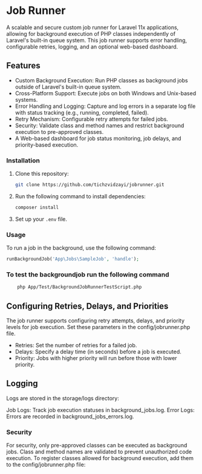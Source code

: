 # Job Runner

A scalable and secure custom job runner for Laravel 11x applications, allowing for background execution of PHP classes independently of Laravel's built-in queue system. This job runner supports error handling, configurable retries, logging, and an optional web-based dashboard.


## Features
- Custom Background Execution: Run PHP classes as background jobs outside of Laravel's built-in queue system.
- Cross-Platform Support: Execute jobs on both Windows and Unix-based systems.
- Error Handling and Logging: Capture and log errors in a separate log file with status tracking (e.g., running, completed, failed).
- Retry Mechanism: Configurable retry attempts for failed jobs.
- Security: Validate class and method names and restrict background execution to pre-approved classes.
- A Web-based dashboard for job status monitoring, job delays, and priority-based execution.

### Installation

1. Clone this repository:
    ```bash
    git clone https://github.com/tichzvidzayi/jobrunner.git
    ```
2. Run the following command to install dependencies:
    ```bash
    composer install
    ```
3. Set up your `.env` file.

### Usage

To run a job in the background, use the following command:

```php
runBackgroundJob('App\Jobs\SampleJob', 'handle');


```

### To test the backgroundjob run the following command

```bash
    php App/Test/BackgroundJobRunnerTestScript.php

```

## Configuring Retries, Delays, and Priorities
The job runner supports configuring retry attempts, delays, and priority levels for job execution. Set these parameters in the config/jobrunner.php file.

- Retries: Set the number of retries for a failed job.
- Delays: Specify a delay time (in seconds) before a job is executed.
- Priority: Jobs with higher priority will run before those with lower priority.

## Logging
Logs are stored in the storage/logs directory:

Job Logs: Track job execution statuses in background_jobs.log.
Error Logs: Errors are recorded in background_jobs_errors.log.

### Security
For security, only pre-approved classes can be executed as background jobs. Class and method names are validated to prevent unauthorized code execution. 
To register classes allowed for background execution, add them to the config/jobrunner.php file:
